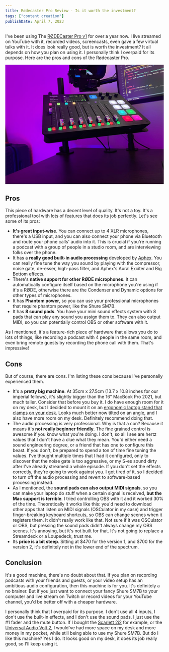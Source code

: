 ```yaml
---
title: Rødecaster Pro Review - Is it worth the investment?
tags: ["content creation"]
publishDate: April 7, 2023
---
```


I've been using The
[RØDECaster Pro v1](https://rode.com/en/interfaces-and-mixers/rodecaster-series/rodecaster-pro)
for over a year now. I live streamed on YouTube with it, recorded videos,
screencasts, even gave a few virtual talks with it. It does look really good,
but is worth the investment? It all depends on how you plan on using it. I
personally think I overpaid for its purpose. Here are the pros and cons of the
Rødecaster Pro.

![My RØDECaster Pro](../../assets/blog/rodecaster-pro.jpg)

## Pros

This piece of hardware has a decent level of quality. It's not a toy. It's a
professional tool with lots of features that does its job perfectly. Let's see
some of its pros:

- **It's great input-wise**. You can connect up to 4 XLR microphones, there's a
  USB input, and you can also connect your phone via Bluetooth and route your
  phone calls' audio into it. This is crucial if you're running a podcast with a
  group of people in a studio room, and are interviewing folks over the phone.
- It has a **really good built-in audio processing** developed by
  [Aphex](https://aphex.com/). You can really fine tune the way you sound by
  playing with the compressor, noise gate, de-esser, high-pass filter, and
  Aphex's Aural Exciter and Big Bottom effects.
- There's **native support for other RØDE microphones**. It can automatically
  configure itself based on the microphone you're using if it's a RØDE,
  otherwise there are the Condenser and Dynamic options for other types of
  microphones.
- It has **Phantom power**, so you can use your professional microphones that
  require phantom power, like the Shure SM7B.
- It has **8 sound pads**. You have your mini sound effects system with 8 pads
  that can play any sound you assign them to. They can also output MIDI, so you
  can potentially control OBS or other software with it.

As I mentioned, it's a feature-rich piece of hardware that allows you do to lots
of things, like recording a podcast with 4 people in the same room, and even
bring remote guests by recording the phone call with them. That's impressive!

## Cons

But of course, there are cons. I'm listing these cons because I've personally
experienced them.

- It's a **pretty big machine**. At 35cm x 27.5cm (13.7 x 10.8 inches for our
  imperial fellows), it's slightly bigger than the 16” MacBook Pro 2021, but
  much taller. Consider that before you buy it. I do have enough room for it on
  my desk, but I decided to mount it on an
  [ergonomic laptop stand that clamps on your desk](https://www.amazon.ca/dp/B00CM9NG1W?ref=ppx_yo2ov_dt_b_product_details&th=1).
  Looks much better now tilted on an angle, and I also have more room on my
  desk. Definitely recommend doing that.
- The audio processing is very professional. Why is that a con? Because it means
  it's **not really beginner friendly**. The fine grained control is awesome if
  you know what you're doing. I don't, so all I see are hertz values that I
  don't have a clue what they mean. You'd either need a sound engineering
  degree, or a friend that has one to configure this beast. If you don't, be
  prepared to spend a ton of time fine tuning the values. I've thought multiple
  times that I had it configured, only to discover that the noise gate is too
  aggressive, or my S-es sound dirty after I've already streamed a whole
  episode. If you don't set the effects correctly, they're going to work against
  you. I got tired of it, so I decided to turn off the audio processing and
  revert to software-based processing instead.
- As I mentioned, the **sound pads can also output MIDI signals**, so you can
  make your laptop do stuff when a certain signal is received, **but the Mac
  support is terrible**. I tried controlling OBS with it and it worked 30% of
  the time. Theoretically it works like this: you'd need to download other apps
  that listen on MIDI signals (OSCulator in my case) and trigger finger-breaking
  keyboard shortcuts, so OBS can change scenes when it registers them. It didn't
  really work like that. Not sure if it was OSCulator or OBS, but pressing the
  sound pads didn't always change my OBS scenes. It's annoying, but it's not
  built for that. It's not going to replace a Streamdeck or a Loupedeck, trust
  me.
- Its **price is a bit steep**. Sitting at $470 for the version 1, and $700 for
  the version 2, it's definitely not in the lower end of the spectrum.

## Conclusion

It's a good machine, there's no doubt about that. If you plan on recording
podcasts with your friends and guests, or your video setup has an ambitious
audio configuration, then this machine is for you. It's definitely a no brainer.
But if you just want to connect your fancy Shure SM7B to your computer and live
stream on Twitch or record videos for your YouTube channel, you'd be better off
with a cheaper hardware.

I personally think that I overpaid for its purpose. I don't use all 4 inputs, I
don't use the built-in effects, and I don't use the sound pads. I just use the
#1 fader and the mute button. If I bought the
[Scarlett 2i2](https://focusrite.com/en/usb-audio-interface/scarlett/scarlett-2i2)
for example, or the
[Universal Audio Volt 2](https://www.uaudio.com/audio-interfaces/volt-2-usb.html),
I would've had more space on my desk and more money in my pocket, while still
being able to use my Shure SM7B. But do I like this machine? Yes I do. It looks
good on my desk, it does its job really good, so I'll keep using it.
